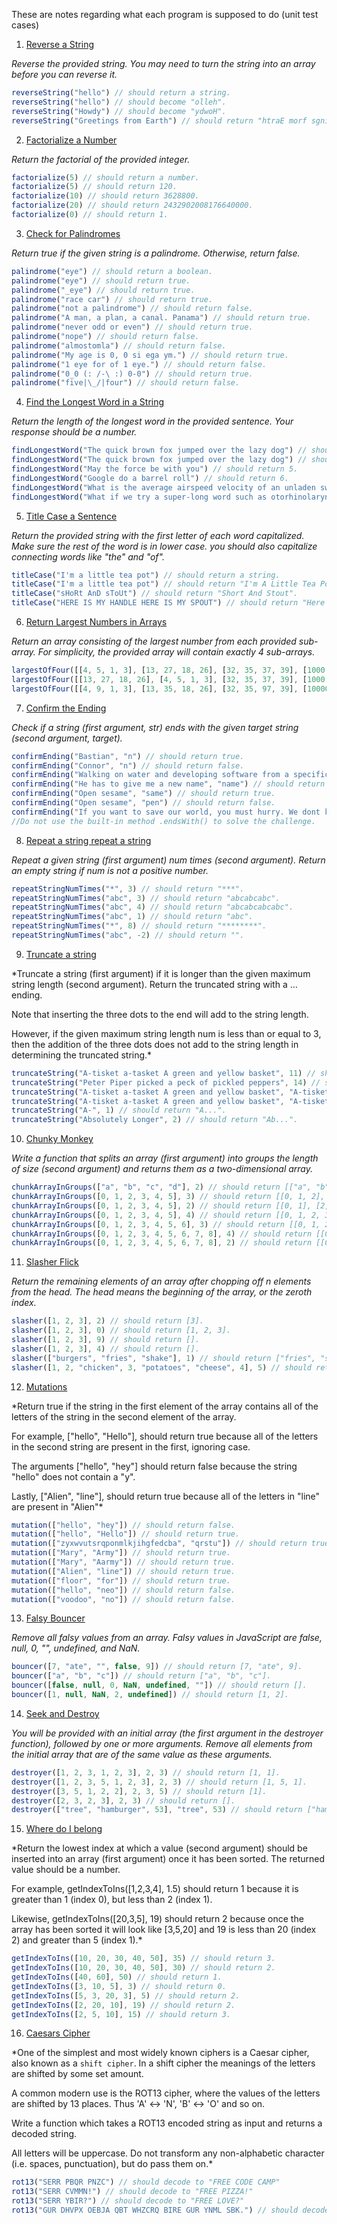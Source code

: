 These are notes regarding what each program is supposed to do (unit test cases)


1. [Reverse a String](01-reverse-a-string.js)

*Reverse the provided string.
You may need to turn the string into an array before you can reverse it.*
```javascript
reverseString("hello") // should return a string.
reverseString("hello") // should become "olleh".
reverseString("Howdy") // should become "ydwoH".
reverseString("Greetings from Earth") // should return "htraE morf sgniteerG".
```

2. [Factorialize a Number](02-factorialize-a-number.js)

*Return the factorial of the provided integer.*
```javascript
factorialize(5) // should return a number.
factorialize(5) // should return 120.
factorialize(10) // should return 3628800.
factorialize(20) // should return 2432902008176640000.
factorialize(0) // should return 1.
```

3. [Check for Palindromes](03-check-for-palindromes.js)

*Return true if the given string is a palindrome. Otherwise, return false.*
```javascript
palindrome("eye") // should return a boolean.
palindrome("eye") // should return true.
palindrome("_eye") // should return true.
palindrome("race car") // should return true.
palindrome("not a palindrome") // should return false.
palindrome("A man, a plan, a canal. Panama") // should return true.
palindrome("never odd or even") // should return true.
palindrome("nope") // should return false.
palindrome("almostomla") // should return false.
palindrome("My age is 0, 0 si ega ym.") // should return true.
palindrome("1 eye for of 1 eye.") // should return false.
palindrome("0_0 (: /-\ :) 0-0") // should return true.
palindrome("five|\_/|four") // should return false.
```

4. [Find the Longest Word in a String](04-find-the-longest-word-in-a-string.js)

*Return the length of the longest word in the provided sentence.
Your response should be a number.*
```javascript
findLongestWord("The quick brown fox jumped over the lazy dog") // should return a number.
findLongestWord("The quick brown fox jumped over the lazy dog") // should return 6.
findLongestWord("May the force be with you") // should return 5.
findLongestWord("Google do a barrel roll") // should return 6.
findLongestWord("What is the average airspeed velocity of an unladen swallow") // should return 8.
findLongestWord("What if we try a super-long word such as otorhinolaryngology") // should return 19.
```

5. [Title Case a Sentence](05-title-case-a-sentence.js)

*Return the provided string with the first letter of each word capitalized. Make sure the rest of the word is in lower case.
you should also capitalize connecting words like "the" and "of".*
```javascript
titleCase("I'm a little tea pot") // should return a string.
titleCase("I'm a little tea pot") // should return "I'm A Little Tea Pot".
titleCase("sHoRt AnD sToUt") // should return "Short And Stout".
titleCase("HERE IS MY HANDLE HERE IS MY SPOUT") // should return "Here Is My Handle Here Is My Spout".
```

6. [Return Largest Numbers in Arrays](06-return-largest-number-in-arrays.js)

*Return an array consisting of the largest number from each provided sub-array. For simplicity, the provided array will contain exactly 4 sub-arrays.*
```javascript
largestOfFour([[4, 5, 1, 3], [13, 27, 18, 26], [32, 35, 37, 39], [1000, 1001, 857, 1]]) // should return an array.
largestOfFour([[13, 27, 18, 26], [4, 5, 1, 3], [32, 35, 37, 39], [1000, 1001, 857, 1]]) // should return [27,5,39,1001].
largestOfFour([[4, 9, 1, 3], [13, 35, 18, 26], [32, 35, 97, 39], [1000000, 1001, 857, 1]]) // should return [9, 35, 97, 1000000].
```

7. [Confirm the Ending](07-confirm-the-ending.js)

*Check if a string (first argument, str) ends with the given target string (second argument, target).*
```javascript
confirmEnding("Bastian", "n") // should return true.
confirmEnding("Connor", "n") // should return false.
confirmEnding("Walking on water and developing software from a specification are easy if both are frozen", "specification") // should return false.
confirmEnding("He has to give me a new name", "name") // should return true.
confirmEnding("Open sesame", "same") // should return true.
confirmEnding("Open sesame", "pen") // should return false.
confirmEnding("If you want to save our world, you must hurry. We dont know how much longer we can withstand the nothing", "mountain") // should return false.
//Do not use the built-in method .endsWith() to solve the challenge.
```

8. [Repeat a string repeat a string](08-repeat-a-string-repeat-a-string.js)

*Repeat a given string (first argument) num times (second argument). Return an empty string if num is not a positive number.*
```javascript
repeatStringNumTimes("*", 3) // should return "***".
repeatStringNumTimes("abc", 3) // should return "abcabcabc".
repeatStringNumTimes("abc", 4) // should return "abcabcabcabc".
repeatStringNumTimes("abc", 1) // should return "abc".
repeatStringNumTimes("*", 8) // should return "********".
repeatStringNumTimes("abc", -2) // should return "".
```

9. [Truncate a string](09-truncate-a-string.js)

*Truncate a string (first argument) if it is longer than the given maximum string length (second argument). Return the truncated string with a ... ending.

Note that inserting the three dots to the end will add to the string length.

However, if the given maximum string length num is less than or equal to 3, then the addition of the three dots does not add to the string length in determining the truncated string.*
```javascript
truncateString("A-tisket a-tasket A green and yellow basket", 11) // should return "A-tisket...".
truncateString("Peter Piper picked a peck of pickled peppers", 14) // should return "Peter Piper...".
truncateString("A-tisket a-tasket A green and yellow basket", "A-tisket a-tasket A green and yellow basket".length) // should return "A-tisket a-tasket A green and yellow basket".
truncateString("A-tisket a-tasket A green and yellow basket", "A-tisket a-tasket A green and yellow basket".length + 2) // should return "A-tisket a-tasket A green and yellow basket".
truncateString("A-", 1) // should return "A...".
truncateString("Absolutely Longer", 2) // should return "Ab...".
```

10. [Chunky Monkey](10-chunky-monkey.js)

*Write a function that splits an array (first argument) into groups the length of size (second argument) and returns them as a two-dimensional array.*
```javascript
chunkArrayInGroups(["a", "b", "c", "d"], 2) // should return [["a", "b"], ["c", "d"]].
chunkArrayInGroups([0, 1, 2, 3, 4, 5], 3) // should return [[0, 1, 2], [3, 4, 5]].
chunkArrayInGroups([0, 1, 2, 3, 4, 5], 2) // should return [[0, 1], [2, 3], [4, 5]].
chunkArrayInGroups([0, 1, 2, 3, 4, 5], 4) // should return [[0, 1, 2, 3], [4, 5]].
chunkArrayInGroups([0, 1, 2, 3, 4, 5, 6], 3) // should return [[0, 1, 2], [3, 4, 5], [6]].
chunkArrayInGroups([0, 1, 2, 3, 4, 5, 6, 7, 8], 4) // should return [[0, 1, 2, 3], [4, 5, 6, 7], [8]].
chunkArrayInGroups([0, 1, 2, 3, 4, 5, 6, 7, 8], 2) // should return [[0, 1], [2, 3], [4, 5], [6, 7], [8]].
```

11. [Slasher Flick](11-slasher-flick.js)

*Return the remaining elements of an array after chopping off n elements from the head.*
*The head means the beginning of the array, or the zeroth index.*
```javascript
slasher([1, 2, 3], 2) // should return [3].
slasher([1, 2, 3], 0) // should return [1, 2, 3].
slasher([1, 2, 3], 9) // should return [].
slasher([1, 2, 3], 4) // should return [].
slasher(["burgers", "fries", "shake"], 1) // should return ["fries", "shake"].
slasher([1, 2, "chicken", 3, "potatoes", "cheese", 4], 5) // should return ["cheese", 4].
```

12. [Mutations](12-mutations.js)

*Return true if the string in the first element of the array contains all of the letters of the string in the second element of the array.

For example, ["hello", "Hello"], should return true because all of the letters in the second string are present in the first, ignoring case.

The arguments ["hello", "hey"] should return false because the string "hello" does not contain a "y".

Lastly, ["Alien", "line"], should return true because all of the letters in "line" are present in "Alien"*
```javascript
mutation(["hello", "hey"]) // should return false.
mutation(["hello", "Hello"]) // should return true.
mutation(["zyxwvutsrqponmlkjihgfedcba", "qrstu"]) // should return true.
mutation(["Mary", "Army"]) // should return true.
mutation(["Mary", "Aarmy"]) // should return true.
mutation(["Alien", "line"]) // should return true.
mutation(["floor", "for"]) // should return true.
mutation(["hello", "neo"]) // should return false.
mutation(["voodoo", "no"]) // should return false.
```

13. [Falsy Bouncer](13-falsy-bouncer.js)

*Remove all falsy values from an array.
Falsy values in JavaScript are false, null, 0, "", undefined, and NaN.*
```javascript
bouncer([7, "ate", "", false, 9]) // should return [7, "ate", 9].
bouncer(["a", "b", "c"]) // should return ["a", "b", "c"].
bouncer([false, null, 0, NaN, undefined, ""]) // should return [].
bouncer([1, null, NaN, 2, undefined]) // should return [1, 2].
```

14. [Seek and Destroy](14-seek-and-destroy.js)

*You will be provided with an initial array (the first argument in the destroyer function), followed by one or more arguments. Remove all elements from the initial array that are of the same value as these arguments.*
```javascript
destroyer([1, 2, 3, 1, 2, 3], 2, 3) // should return [1, 1].
destroyer([1, 2, 3, 5, 1, 2, 3], 2, 3) // should return [1, 5, 1].
destroyer([3, 5, 1, 2, 2], 2, 3, 5) // should return [1].
destroyer([2, 3, 2, 3], 2, 3) // should return [].
destroyer(["tree", "hamburger", 53], "tree", 53) // should return ["hamburger"].
```

15. [Where do I belong](15-where-do-i-belong.js)

*Return the lowest index at which a value (second argument) should be inserted into an array (first argument) once it has been sorted. The returned value should be a number.

For example, getIndexToIns([1,2,3,4], 1.5) should return 1 because it is greater than 1 (index 0), but less than 2 (index 1).

Likewise, getIndexToIns([20,3,5], 19) should return 2 because once the array has been sorted it will look like [3,5,20] and 19 is less than 20 (index 2) and greater than 5 (index 1).*
```javascript
getIndexToIns([10, 20, 30, 40, 50], 35) // should return 3.
getIndexToIns([10, 20, 30, 40, 50], 30) // should return 2.
getIndexToIns([40, 60], 50) // should return 1.
getIndexToIns([3, 10, 5], 3) // should return 0.
getIndexToIns([5, 3, 20, 3], 5) // should return 2.
getIndexToIns([2, 20, 10], 19) // should return 2.
getIndexToIns([2, 5, 10], 15) // should return 3.
```

16. [Caesars Cipher](16-caesars-cipher.js)

*One of the simplest and most widely known ciphers is a Caesar cipher, also known as a `shift cipher`. In a shift cipher the meanings of the letters are shifted by some set amount.

A common modern use is the ROT13 cipher, where the values of the letters are shifted by 13 places. Thus 'A' ↔ 'N', 'B' ↔ 'O' and so on.

Write a function which takes a ROT13 encoded string as input and returns a decoded string.

All letters will be uppercase. Do not transform any non-alphabetic character (i.e. spaces, punctuation), but do pass them on.*
```javascript
rot13("SERR PBQR PNZC") // should decode to "FREE CODE CAMP"
rot13("SERR CVMMN!") // should decode to "FREE PIZZA!"
rot13("SERR YBIR?") // should decode to "FREE LOVE?"
rot13("GUR DHVPX OEBJA QBT WHZCRQ BIRE GUR YNML SBK.") // should decode to "THE QUICK BROWN DOG JUMPED OVER THE LAZY FOX."
```
